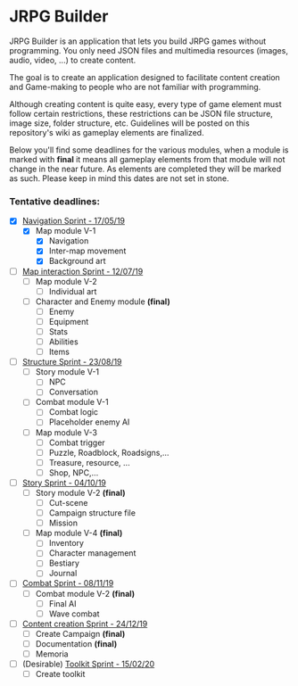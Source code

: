 # JRPG Builder

JRPG Builder is an application that lets you build JRPG games without programming. You only need JSON files and multimedia resources (images, audio, video, ...) to create content.

The goal is to create an application designed to facilitate content creation and Game-making to people who are not familiar with programming.

Although creating content is quite easy, every type of game element must follow certain restrictions, these restrictions can be JSON file structure, image size, folder structure, etc. Guidelines will be posted on this repository's wiki as gameplay elements are finalized.

Below you'll find some deadlines for the various modules, when a module is marked with **final** it means all gameplay elements from that module will not change in the near future. As elements are completed they will be marked as such. Please keep in mind this dates are not set in stone.

### Tentative deadlines:

- [x] <u>Navigation Sprint - 17/05/19</u>
    - [x] Map module V-1
        - [x] Navigation
        - [x] Inter-map movement
        - [x] Background art
- [ ] <u>Map interaction Sprint - 12/07/19</u>
    - [ ] Map module V-2
        - [ ] Individual art
    - [ ] Character and Enemy module **(final)**
        - [ ] Enemy
        - [ ] Equipment
        - [ ] Stats
        - [ ] Abilities
        - [ ] Items
- [ ] <u>Structure Sprint - 23/08/19</u>
    - [ ] Story module V-1
        - [ ] NPC
        - [ ] Conversation
    - [ ] Combat module V-1
        - [ ] Combat logic
        - [ ] Placeholder enemy AI
    - [ ] Map module V-3
        - [ ] Combat trigger
        - [ ] Puzzle, Roadblock, Roadsigns,...
        - [ ] Treasure, resource, ...
        - [ ] Shop, NPC,...
- [ ] <u>Story Sprint - 04/10/19</u>
    - [ ] Story module V-2 **(final)**
        - [ ] Cut-scene
        - [ ] Campaign structure file
        - [ ] Mission
    - [ ] Map module V-4 **(final)**
        - [ ] Inventory
        - [ ] Character management
        - [ ] Bestiary
        - [ ] Journal
- [ ] <u>Combat Sprint - 08/11/19</u>
    - [ ] Combat module V-2 **(final)**
        - [ ] Final AI
        - [ ] Wave combat
- [ ] <u>Content creation Sprint - 24/12/19</u>
    - [ ] Create Campaign **(final)**
    - [ ] Documentation **(final)**
    - [ ] Memoria
- [ ] (Desirable) <u>Toolkit Sprint - 15/02/20</u>
    - [ ] Create toolkit